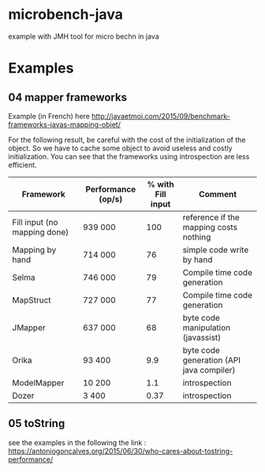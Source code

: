 # microbench-java
example with JMH tool for micro bechn in java

# Examples
## 04  mapper frameworks
Example (in French) here 
http://javaetmoi.com/2015/09/benchmark-frameworks-javas-mapping-objet/

For the following result, be careful with the cost of the initialization of the object.
So we have to cache some object to avoid useless and costly initialization.
You can see that the frameworks using introspection are less efficient. 

Framework | Performance (op/s) | % with Fill input  |  Comment
--- | --- | --- | ---
Fill input (no mapping done) | 939 000 | 100  | reference if the mapping costs nothing
Mapping by hand | 714 000 |  76  | simple code write by hand 
Selma | 746 000 | 79 | Compile time code generation
MapStruct | 727 000 | 77 | Compile time code generation
JMapper | 637 000 | 68 | byte code manipulation (javassist)
Orika | 93 400 | 9.9 | byte code generation (API java compiler)
ModelMapper | 10 200 | 1.1 | introspection
Dozer | 3 400 | 0.37 | introspection

## 05 toString

see the examples in the following the link :
https://antoniogoncalves.org/2015/06/30/who-cares-about-tostring-performance/
